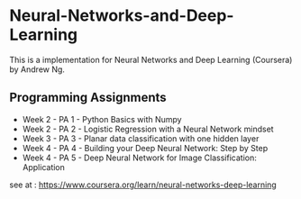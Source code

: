 # Neural-Networks-and-Deep-Learning
This is a implementation for Neural Networks and Deep Learning (Coursera) by Andrew Ng.
## Programming Assignments
<ul>
<li>	Week 2 - PA 1 - Python Basics with Numpy</li>
<li>	Week 2 - PA 2 - Logistic Regression with a Neural Network mindset </li>
<li>	Week 3 - PA 3 - Planar data classification with one hidden layer</li>
 <li>	Week 4 - PA 4 - Building your Deep Neural Network: Step by Step</li>
<li>	Week 4 - PA 5 - Deep Neural Network for Image Classification: Application</li>

 </ul>
 
see at : https://www.coursera.org/learn/neural-networks-deep-learning
